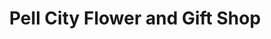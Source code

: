 ---
title: "Pell City Flower and Gift Shop"
url: /pell-city/pell-city-flower-and-gift-shop/
shop: Blumen
---